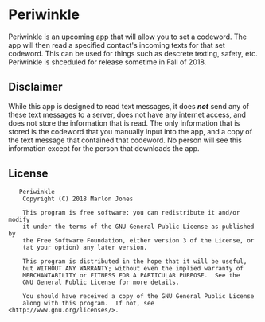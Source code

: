 # Periwinkle
Periwinkle is an upcoming app that will allow you to set a codeword. The app will then read a specified contact's incoming texts
for that set codeword. This can be used for things such as descrete texting, safety, etc. Periwinkle is shceduled for release sometime in Fall of 2018.
## Disclaimer
While this app is designed to read text messages, it does <b><i>not</i></b> send any of these text messages to a server, does not have
any internet access, and does not store the information that is read. The only information that is stored is the codeword that you manually
input into the app, and a copy of the text message that contained that codeword. No person will see this information except for the person
that downloads the app. 
## License
````
   Periwinkle
    Copyright (C) 2018 Marlon Jones

    This program is free software: you can redistribute it and/or modify
    it under the terms of the GNU General Public License as published by
    the Free Software Foundation, either version 3 of the License, or
    (at your option) any later version.

    This program is distributed in the hope that it will be useful,
    but WITHOUT ANY WARRANTY; without even the implied warranty of
    MERCHANTABILITY or FITNESS FOR A PARTICULAR PURPOSE.  See the
    GNU General Public License for more details.

    You should have received a copy of the GNU General Public License
    along with this program.  If not, see <http://www.gnu.org/licenses/>.
````
